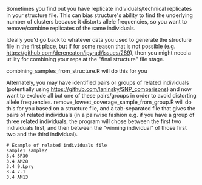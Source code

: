 Sometimes you find out you have replicate individuals/technical replicates in your structure file. This can bias structure's ability to find the underlying number of clusters because it distorts allele frequencies, so you want to remove/combine replicates of the same individuals.

Ideally you'd go back to whatever data you used to generate the structure file in the first place, but if for some reason that is not possible (e.g. https://github.com/dereneaton/ipyrad/issues/289), then you might need a utility for combining your reps at the "final structure" file stage.

combining_samples_from_structure.R will do this for you

Alternately, you may have identified pairs or groups of related individuals (potentially using https://github.com/laninsky/SNP_comparisons) and now want to exclude all but one of these pairs/groups in order to avoid distorting allele frequencies. remove_lowest_coverage_sample_from_group.R will do this for you based on a structure file, and a tab-separated file that gives the pairs of related individuals (in a pairwise fashion e.g. if you have a group of three related individuals, the program will chose between the first two individuals first, and then between the "winning individual" of those first two and the third individual).
```
# Example of related individuals file
sample1	sample2
3.4	SP30
3.4	AM28
3.4	9.Lpry
3.4	7.1
3.4	AM13
```

